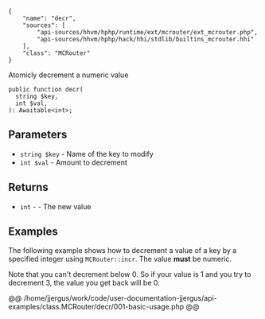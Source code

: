 ``` yamlmeta
{
    "name": "decr",
    "sources": [
        "api-sources/hhvm/hphp/runtime/ext/mcrouter/ext_mcrouter.php",
        "api-sources/hhvm/hphp/hack/hhi/stdlib/builtins_mcrouter.hhi"
    ],
    "class": "MCRouter"
}
```




Atomicly decrement a numeric value







``` Hack
public function decr(
  string $key,
  int $val,
): Awaitable<int>;
```




## Parameters




+ ` string $key ` - Name of the key to modify
+ ` int $val ` - Amount to decrement




## Returns




* ` int ` - - The new value




## Examples




The following example shows how to decrement a value of a key by a specified integer using ` MCRouter::incr `. The value **must** be numeric.




Note that you can't decrement below 0. So if your value is 1 and you try to decrement 3, the value you get back will be 0.







@@ /home/jjergus/work/code/user-documentation-jjergus/api-examples/class.MCRouter/decr/001-basic-usage.php @@
<!-- HHAPIDOC -->
